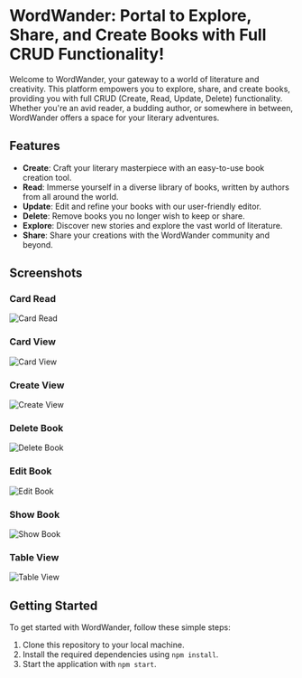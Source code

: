 # WordWander: Portal to Explore, Share, and Create Books with Full CRUD Functionality!

Welcome to WordWander, your gateway to a world of literature and creativity. This platform empowers you to explore, share, and create books, providing you with full CRUD (Create, Read, Update, Delete) functionality. Whether you're an avid reader, a budding author, or somewhere in between, WordWander offers a space for your literary adventures.

## Features

- **Create**: Craft your literary masterpiece with an easy-to-use book creation tool.
- **Read**: Immerse yourself in a diverse library of books, written by authors from all around the world.
- **Update**: Edit and refine your books with our user-friendly editor.
- **Delete**: Remove books you no longer wish to keep or share.
- **Explore**: Discover new stories and explore the vast world of literature.
- **Share**: Share your creations with the WordWander community and beyond.

## Screenshots

### Card Read
![Card Read](https://github.com/cdpaglingayen/Book-Store-MERN/blob/073d7f94496da1e418e542efc8bcf926d1991073/images/card_read.PNG)

### Card View
![Card View](https://github.com/cdpaglingayen/Book-Store-MERN/blob/073d7f94496da1e418e542efc8bcf926d1991073/images/card_view.PNG)

### Create View
![Create View](https://github.com/cdpaglingayen/Book-Store-MERN/blob/073d7f94496da1e418e542efc8bcf926d1991073/images/create_book.PNG)

### Delete Book
![Delete Book](https://github.com/cdpaglingayen/Book-Store-MERN/blob/073d7f94496da1e418e542efc8bcf926d1991073/images/delete_book.PNG)

### Edit Book
![Edit Book](https://github.com/cdpaglingayen/Book-Store-MERN/blob/073d7f94496da1e418e542efc8bcf926d1991073/images/edit_book.PNG)

### Show Book
![Show Book](https://github.com/cdpaglingayen/Book-Store-MERN/blob/073d7f94496da1e418e542efc8bcf926d1991073/images/show_book.PNG)

### Table View
![Table View](https://github.com/cdpaglingayen/Book-Store-MERN/blob/073d7f94496da1e418e542efc8bcf926d1991073/images/table_view.PNG)

## Getting Started

To get started with WordWander, follow these simple steps:

1. Clone this repository to your local machine.
2. Install the required dependencies using `npm install`.
3. Start the application with `npm start`.


